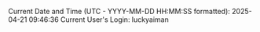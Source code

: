 Current Date and Time (UTC - YYYY-MM-DD HH:MM:SS formatted): 2025-04-21 09:46:36
Current User's Login: luckyaiman
